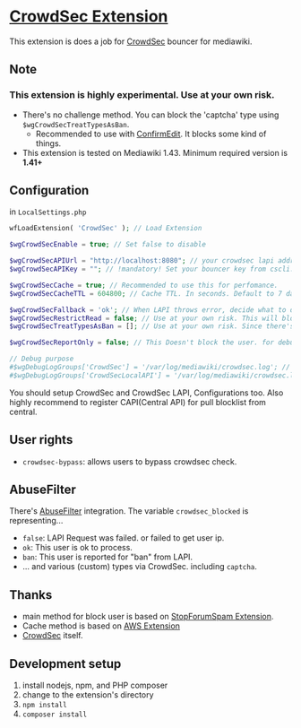 # [CrowdSec Extension](https://www.mediawiki.org/wiki/Extension:CrowdSec)
This extension is does a job for [CrowdSec](https://crowdsec.net) bouncer for mediawiki.

## Note
### **This extension is highly experimental. Use at your own risk.**
 * There's no challenge method. You can block the 'captcha' type using `$wgCrowdSecTreatTypesAsBan`.
    - Recommended to use with [ConfirmEdit](https://www.mediawiki.org/wiki/Extension:ConfirmEdit). It blocks some kind of things.
 * This extension is tested on Mediawiki 1.43. Minimum required version is **1.41+**

## Configuration 
in `LocalSettings.php`
```php
wfLoadExtension( 'CrowdSec' ); // Load Extension

$wgCrowdSecEnable = true; // Set false to disable

$wgCrowdSecAPIUrl = "http://localhost:8080"; // your crowdsec lapi address
$wgCrowdSecAPIKey = ""; // !mandatory! Set your bouncer key from cscli. eg. `cscli bouncers add mediawiki-bouncer`

$wgCrowdSecCache = true; // Recommended to use this for perfomance.
$wgCrowdSecCacheTTL = 604800; // Cache TTL. In seconds. Default to 7 days but it's nice to set 2 hours if can handle it. (2 hours is default CAPI pull interval)

$wgCrowdSecFallback = 'ok'; // When LAPI throws error, decide what to do. `ban`, `captcha` or `ok` to do. Default/Invalid value to `ok`
$wgCrowdSecRestrictRead = false; // Use at your own risk. This will block the site at all who listed on CrowdSec
$wgCrowdSecTreatTypesAsBan = []; // Use at your own risk. Since there's no challenge integration, `captcha` will be passed too(Use ConfirmEdit instead). If you want to block `captcha` type user, then add `"captcha"` to this array.

$wgCrowdSecReportOnly = false; // This Doesn't block the user. for debug purpose.

// Debug purpose
#$wgDebugLogGroups['CrowdSec'] = '/var/log/mediawiki/crowdsec.log'; // Hooks
#$wgDebugLogGroups['CrowdSecLocalAPI'] = '/var/log/mediawiki/crowdsec.log'; // LAPIClient
```

You should setup CrowdSec and CrowdSec LAPI, Configurations too.
Also highly recommend to register CAPI(Central API) for pull blocklist from central.

## User rights
* `crowdsec-bypass`: allows users to bypass crowdsec check.

## AbuseFilter
There's [AbuseFilter](https://www.mediawiki.org/wiki/Extension:AbuseFilter) integration. The variable `crowdsec_blocked` is representing...
* `false`: LAPI Request was failed. or failed to get user ip.
* `ok`: This user is ok to process.
* `ban`: This user is reported for "ban" from LAPI.
* ... and various (custom) types via CrowdSec. including `captcha`.

## Thanks
* main method for block user is based on [StopForumSpam Extension](https://mediawiki.org/wiki/Extension:StopForumSpam).
* Cache method is based on [AWS Extension](https://github.com/edwardspec/mediawiki-aws-s3)
* [CrowdSec](https://crowdsec.net) itself.

## Development setup
1. install nodejs, npm, and PHP composer
2. change to the extension's directory
3. `npm install`
4. `composer install`
